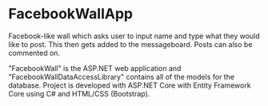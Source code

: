 # FacebookWallApp
Facebook-like wall which asks user to input name and type what they would like to post. This then gets added to the messageboard. Posts can also be commented on.

"FacebookWall" is the ASP.NET web application and "FacebookWallDataAccessLibrary" contains all of the models for the database.
Project is developed with ASP.NET Core with Entity Framework Core using C# and HTML/CSS (Bootstrap).
